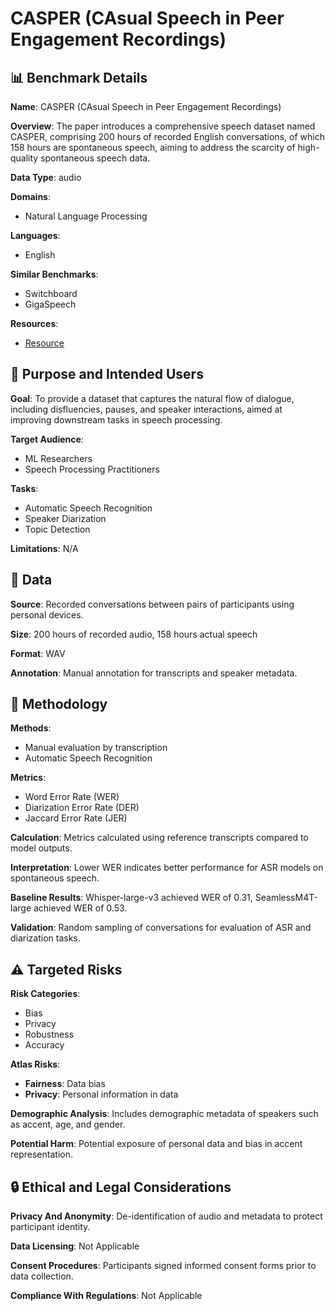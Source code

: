 # CASPER (CAsual Speech in Peer Engagement Recordings)

## 📊 Benchmark Details

**Name**: CASPER (CAsual Speech in Peer Engagement Recordings)

**Overview**: The paper introduces a comprehensive speech dataset named CASPER, comprising 200 hours of recorded English conversations, of which 158 hours are spontaneous speech, aiming to address the scarcity of high-quality spontaneous speech data.

**Data Type**: audio

**Domains**:
- Natural Language Processing

**Languages**:
- English

**Similar Benchmarks**:
- Switchboard
- GigaSpeech

**Resources**:
- [Resource](https://huggingface.co/datasets/CASPER-SSSD/CASPER/)

## 🎯 Purpose and Intended Users

**Goal**: To provide a dataset that captures the natural flow of dialogue, including disfluencies, pauses, and speaker interactions, aimed at improving downstream tasks in speech processing.

**Target Audience**:
- ML Researchers
- Speech Processing Practitioners

**Tasks**:
- Automatic Speech Recognition
- Speaker Diarization
- Topic Detection

**Limitations**: N/A

## 💾 Data

**Source**: Recorded conversations between pairs of participants using personal devices.

**Size**: 200 hours of recorded audio, 158 hours actual speech

**Format**: WAV

**Annotation**: Manual annotation for transcripts and speaker metadata.

## 🔬 Methodology

**Methods**:
- Manual evaluation by transcription
- Automatic Speech Recognition

**Metrics**:
- Word Error Rate (WER)
- Diarization Error Rate (DER)
- Jaccard Error Rate (JER)

**Calculation**: Metrics calculated using reference transcripts compared to model outputs.

**Interpretation**: Lower WER indicates better performance for ASR models on spontaneous speech.

**Baseline Results**: Whisper-large-v3 achieved WER of 0.31, SeamlessM4T-large achieved WER of 0.53.

**Validation**: Random sampling of conversations for evaluation of ASR and diarization tasks.

## ⚠️ Targeted Risks

**Risk Categories**:
- Bias
- Privacy
- Robustness
- Accuracy

**Atlas Risks**:
- **Fairness**: Data bias
- **Privacy**: Personal information in data

**Demographic Analysis**: Includes demographic metadata of speakers such as accent, age, and gender.

**Potential Harm**: Potential exposure of personal data and bias in accent representation.

## 🔒 Ethical and Legal Considerations

**Privacy And Anonymity**: De-identification of audio and metadata to protect participant identity.

**Data Licensing**: Not Applicable

**Consent Procedures**: Participants signed informed consent forms prior to data collection.

**Compliance With Regulations**: Not Applicable
